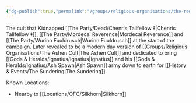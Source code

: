 ```yaml
---
{"dg-publish":true,"permalink":"/groups/religious-organisations/the-red-cult/","noteIcon":"","created":"2024-03-06T18:08:02.184+00:00","updated":"2024-12-23T14:12:46.061+00:00"}
---
```


The cult that Kidnapped [[The Party/Dead/Chenris Tallfellow ‡\|Chenris Tallfellow ‡]], [[The Party/Mordecai Reverence\|Mordecai Reverence]] and [[The Party/Wurinn Fuuldrusch\|Wurinn Fuuldrusch]] at the start of the campaign. Later revealed to be a modern day version of [[Groups/Religious Organisations/The Ashen Cult\|The Ashen Cult]] and dedicated to bring [[Gods & Heralds/Ignatius/Ignatius\|Ignatius]] and his [[Gods & Heralds/Ignatius/Ash Spawn\|Ash Spawn]] army down to earth for [[History & Events/The Sundering\|The Sundering]].

Known Locations:
-  Nearby to [[Locations/OFC/Silkhorn\|Silkhorn]]